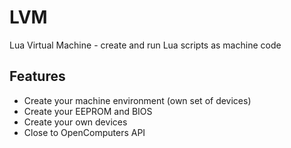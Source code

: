 # LVM
 Lua Virtual Machine - create and run Lua scripts as machine code

## Features
 - Create your machine environment (own set of devices)
 - Create your EEPROM and BIOS
 - Create your own devices
 - Close to OpenComputers API